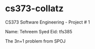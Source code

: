 # cs373-collatz
CS373 Software Engineering - Project # 1 

Name: Tehreem Syed 
Eid: tfs385

The 3n+1 problem from SPOJ
